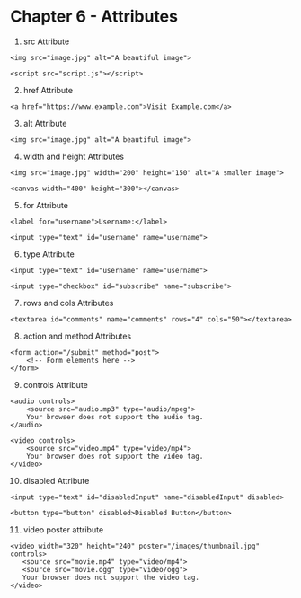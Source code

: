 # Chapter 6 - Attributes
 
1. src Attribute

```
<img src="image.jpg" alt="A beautiful image">

<script src="script.js"></script>
```

2. href Attribute

```
<a href="https://www.example.com">Visit Example.com</a>
```

3. alt Attribute

```
<img src="image.jpg" alt="A beautiful image">
```

4. width and height Attributes

```
<img src="image.jpg" width="200" height="150" alt="A smaller image">

<canvas width="400" height="300"></canvas>
```

5. for Attribute

```
<label for="username">Username:</label>

<input type="text" id="username" name="username">
```

6. type Attribute

```
<input type="text" id="username" name="username">

<input type="checkbox" id="subscribe" name="subscribe">
```

7. rows and cols Attributes

```
<textarea id="comments" name="comments" rows="4" cols="50"></textarea>
```

8. action and method Attributes

```
<form action="/submit" method="post">
    <!-- Form elements here -->
</form>
```

9. controls Attribute

```
<audio controls>
    <source src="audio.mp3" type="audio/mpeg">
    Your browser does not support the audio tag.
</audio>

<video controls>
    <source src="video.mp4" type="video/mp4">
    Your browser does not support the video tag.
</video>
```

10. disabled Attribute

```
<input type="text" id="disabledInput" name="disabledInput" disabled>

<button type="button" disabled>Disabled Button</button>
```

11. video poster attribute

```
<video width="320" height="240" poster="/images/thumbnail.jpg" controls>
   <source src="movie.mp4" type="video/mp4">
   <source src="movie.ogg" type="video/ogg">
   Your browser does not support the video tag.
</video>
```